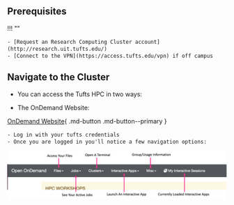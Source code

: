 ## Prerequisites

!!! ""

    - [Request an Research Computing Cluster account](http://research.uit.tufts.edu/)
    - [Connect to the VPN](https://access.tufts.edu/vpn) if off campus


## Navigate to the Cluster

- You can access the Tufts HPC in two ways:

- The OnDemand Website:

[OnDemand Website](https://ondemand.pax.tufts.edu){ .md-button .md-button--primary } 

    - Log in with your tufts credentials
    - Once you are logged in you'll notice a few navigation options:

![](images/ondemand_layout_pic.png)
